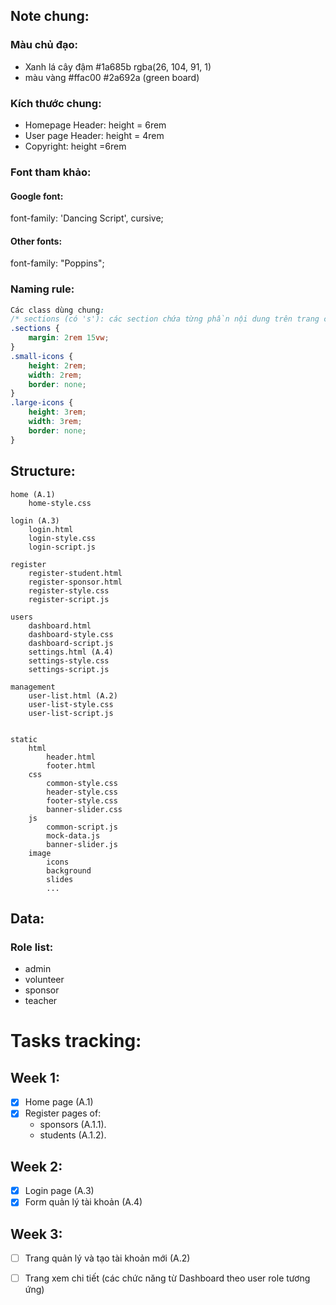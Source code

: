##
## Note chung:

### Màu chủ đạo: 
+ Xanh lá cây đậm #1a685b rgba(26, 104, 91, 1)
+ màu vàng #ffac00
#2a692a (green board)

### Kích thước chung:
- Homepage Header: height = 6rem
- User page Header: height = 4rem
- Copyright: height =6rem

### Font tham khảo:
#### Google font:
font-family: 'Dancing Script', cursive;
#### Other fonts:
font-family: "Poppins";

### Naming rule:
```css
Các class dùng chung:
/* sections (có 's'): các section chứa từng phần nội dung trên trang chủ */
.sections {
    margin: 2rem 15vw;
}
.small-icons {
    height: 2rem;
    width: 2rem;
    border: none;
}
.large-icons {
    height: 3rem;
    width: 3rem;
    border: none;
}

```
##
## Structure:
```
home (A.1)
    home-style.css

login (A.3)
    login.html
    login-style.css
    login-script.js

register
    register-student.html
    register-sponsor.html
    register-style.css
    register-script.js

users
    dashboard.html
    dashboard-style.css
    dashboard-script.js
    settings.html (A.4)
    settings-style.css
    settings-script.js

management
    user-list.html (A.2)
    user-list-style.css
    user-list-script.js


static
    html
        header.html
        footer.html
    css
        common-style.css
        header-style.css
        footer-style.css
        banner-slider.css
    js
        common-script.js
        mock-data.js
        banner-slider.js
    image
        icons
        background
        slides
        ...

```


## Data:
### Role list:
- admin
- volunteer
- sponsor
- teacher

# Tasks tracking:
## Week 1:
- [x] Home page (A.1)  
- [x] Register pages of:   
    - sponsors (A.1.1).  
    - students (A.1.2).  

## Week 2:
- [x] Login page (A.3)  
- [x] Form quản lý tài khoản (A.4)  

## Week 3:
- [ ] Trang quản lý và tạo tài khoản mới (A.2)   
- [ ] Trang xem chi tiết (các chức năng từ Dashboard theo user role tương ứng)  

